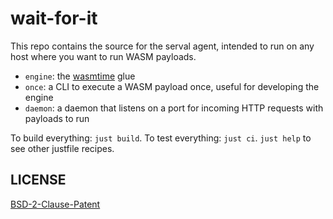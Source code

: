 # wait-for-it

This repo contains the source for the serval agent, intended to run on any host where you want to run WASM payloads.

* `engine`: the [wasmtime](https://lib.rs/crates/wasmtime) glue
* `once`: a CLI to execute a WASM payload once, useful for developing the engine
* `daemon`: a daemon that listens on a port for incoming HTTP requests with payloads to run

To build everything: `just build`. To test everything: `just ci`. `just help` to see other justfile recipes.

## LICENSE

[BSD-2-Clause-Patent](./LICENSE)
